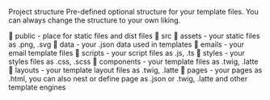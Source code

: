 Project structure
Pre-defined optional structure for your template files. You can always change the structure to your own liking.

📁 public - place for static files and dist files
📁 src
📁 assets - your static files as .png, .svg
📁 data - your .json data used in templates
📁 emails - your email template files
📁 scripts - your script files as .js, .ts
📁 styles - your styles files as .css, .scss
📁 components - your template files as .twig, .latte
📁 layouts - your template layout files as .twig, .latte
📁 pages - your pages as .html, you can also nest or define page as .json or .twig, .latte and other template engines
